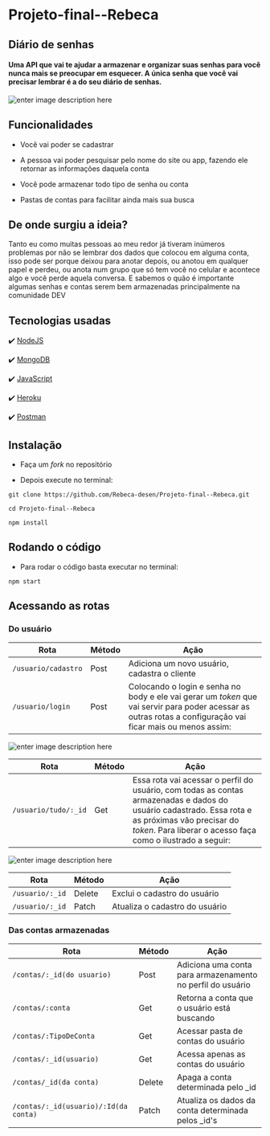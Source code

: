 # Projeto-final--Rebeca

## Diário de senhas

#### Uma API que vai te ajudar a armazenar e organizar suas senhas para você nunca mais se preocupar em esquecer. A única senha que você vai precisar lembrar é a do seu diário de senhas.

  

![enter image description here](https://github.com/Rebeca-desen/Projeto-final--Rebeca/blob/main/public/imagens/Logo%20Rebeca.png)

  

## Funcionalidades

- Você vai poder se cadastrar

- A pessoa vai poder pesquisar pelo nome do site ou app, fazendo ele retornar as informações daquela conta

- Você pode armazenar todo tipo de senha ou conta

- Pastas de contas para facilitar ainda mais sua busca

  

## De onde surgiu a ideia?

Tanto eu como muitas pessoas ao meu redor já tiveram inúmeros problemas por não se lembrar dos dados que colocou em alguma conta, isso pode ser porque deixou para anotar depois, ou anotou em qualquer papel e perdeu, ou anota num grupo que só tem você no celular e acontece algo e você perde aquela conversa. E sabemos o quão é importante algumas senhas e contas serem bem armazenadas principalmente na comunidade DEV

  

## Tecnologias usadas

:heavy_check_mark: [NodeJS](https://nodejs.org/pt-br/)

  

:heavy_check_mark: [MongoDB](https://account.mongodb.com/account/login?n=%2Fv2%2F5fce5088817dde0f054de1f4&nextHash=%23metrics%2FreplicaSet%2F5fce512aace4e83e93eba4e3%2Fexplorer%2FDi%25C3%25A1riodeSenhas%2Fusuarios%2Ffind)

  

:heavy_check_mark: [JavaScript]()

  

:heavy_check_mark: [Heroku](dashboard.heroku.com/)

  

:heavy_check_mark: [Postman](https://chrome.google.com/webstore/detail/postman/fhbjgbiflinjbdggehcddcbncdddomop?hl=pt-BR)

  

## Instalação

- Faça um _fork_ no repositório

- Depois execute no terminal:

  

```
git clone https://github.com/Rebeca-desen/Projeto-final--Rebeca.git

cd Projeto-final--Rebeca

npm install
```

## Rodando o código

- Para rodar o código basta executar no terminal:

```
npm start
```

  

## Acessando as rotas

### Do usuário
| Rota | Método | Ação 
|---------|--------|------|
| `/usuario/cadastro` |  Post| Adiciona um novo usuário, cadastra o cliente
|`/usuario/login`|Post| Colocando o login e senha no body e ele vai gerar um _token_ que vai servir para poder acessar as outras rotas a configuração vai ficar mais ou menos assim:
![enter image description here](https://github.com/Rebeca-desen/Projeto-final--Rebeca/blob/main/public/imagens/Postlogin.PNG)

| Rota | Método | Ação
|---------|-----------|-------
| `/usuario/tudo/:_id` | Get | Essa rota vai acessar o perfil do usuário, com todas as contas armazenadas e dados do usuário cadastrado. Essa rota e as próximas vão precisar do _token_. Para liberar o acesso faça como o ilustrado a seguir:
![enter image description here](https://github.com/Rebeca-desen/Projeto-final--Rebeca/blob/main/public/imagens/getIdAutentica%C3%A7%C3%A3o.PNG)

| Rota | Método | Ação
|---------|-----------|-------
| `/usuario/:_id` | Delete | Exclui o cadastro do usuário
|  `/usuario/:_id`| Patch | Atualiza o cadastro do usuário



### Das contas armazenadas

| Rota | Método | Ação
|-------------|-----------|-------
| `/contas/:_id(do usuario)` | Post | Adiciona uma conta para armazenamento no perfil do usuário
|  `/contas/:conta`| Get | Retorna a conta que o usuário está buscando
|`/contas/:TipoDeConta`  |Get | Acessar pasta de contas do usuário
| `/contas/:_id(usuario)` | Get | Acessa apenas as contas do usuário
|`/contas/_id(da conta)`  | Delete | Apaga a conta determinada pelo _id
|`/contas/:_id(usuario)/:Id(da conta)`  | Patch| Atualiza os dados da conta determinada pelos _id's
